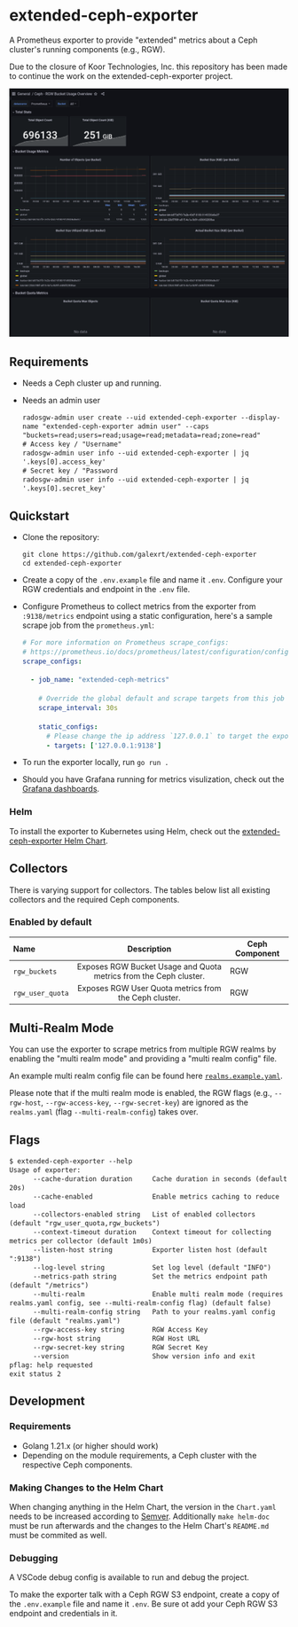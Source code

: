 # extended-ceph-exporter

A Prometheus exporter to provide "extended" metrics about a Ceph cluster's running components (e.g., RGW).

Due to the closure of Koor Technologies, Inc. this repository has been made to continue the work on the extended-ceph-exporter project.

[![Ceph - RGW Bucket Usage Overview Grafana Dashboard Screenshot](grafana/ceph-rgw-bucket-usage-overview.png)](grafana/)

## Requirements

* Needs a Ceph cluster up and running.

* Needs an admin user

    ```
    radosgw-admin user create --uid extended-ceph-exporter --display-name "extended-ceph-exporter admin user" --caps "buckets=read;users=read;usage=read;metadata=read;zone=read"
    # Access key / "Username"
    radosgw-admin user info --uid extended-ceph-exporter | jq '.keys[0].access_key'
    # Secret key / "Password
    radosgw-admin user info --uid extended-ceph-exporter | jq '.keys[0].secret_key'
    ```

## Quickstart

* Clone the repository:
  ```console
  git clone https://github.com/galexrt/extended-ceph-exporter
  cd extended-ceph-exporter
  ```

* Create a copy of the `.env.example` file and name it `.env`. Configure your RGW credentials and endpoint in the `.env` file.

* Configure Prometheus to collect metrics from the exporter from `:9138/metrics` endpoint using a static configuration, here's a sample scrape job from the `prometheus.yml`:

  ```yaml
  # For more information on Prometheus scrape_configs:
  # https://prometheus.io/docs/prometheus/latest/configuration/configuration/#scrape_config
  scrape_configs:

    - job_name: "extended-ceph-metrics"

      # Override the global default and scrape targets from this job every 30 seconds.
      scrape_interval: 30s

      static_configs:
        # Please change the ip address `127.0.0.1` to target the exporter is running
        - targets: ['127.0.0.1:9138']
  ```

* To run the exporter locally, run `go run .`

* Should you have Grafana running for metrics visulization, check out the [Grafana dashboards](grafana/).

### Helm

To install the exporter to Kubernetes using Helm, check out the [extended-ceph-exporter Helm Chart](charts/extended-ceph-exporter/).

## Collectors

There is varying support for collectors. The tables
below list all existing collectors and the required Ceph components.

### Enabled by default

| Name             |                            Description                            | Ceph Component |
| :--------------- | :---------------------------------------------------------------: | -------------- |
| `rgw_buckets`    | Exposes RGW Bucket Usage and Quota metrics from the Ceph cluster. | RGW            |
| `rgw_user_quota` |       Exposes RGW User Quota metrics from the Ceph cluster.       | RGW            |

## Multi-Realm Mode

You can use the exporter to scrape metrics from multiple RGW realms by enabling the "multi realm mode" and providing a "multi realm config" file.

An example multi realm config file can be found here [`realms.example.yaml`](realms.example.yaml).

Please note that if the multi realm mode is enabled, the RGW flags (e.g., `--rgw-host`, `--rgw-access-key`, `--rgw-secret-key`) are ignored as the `realms.yaml` (flag `--multi-realm-config`) takes over.

## Flags

```console
$ extended-ceph-exporter --help
Usage of exporter:
      --cache-duration duration     Cache duration in seconds (default 20s)
      --cache-enabled               Enable metrics caching to reduce load
      --collectors-enabled string   List of enabled collectors (default "rgw_user_quota,rgw_buckets")
      --context-timeout duration    Context timeout for collecting metrics per collector (default 1m0s)
      --listen-host string          Exporter listen host (default ":9138")
      --log-level string            Set log level (default "INFO")
      --metrics-path string         Set the metrics endpoint path (default "/metrics")
      --multi-realm                 Enable multi realm mode (requires realms.yaml config, see --multi-realm-config flag) (default false)
      --multi-realm-config string   Path to your realms.yaml config file (default "realms.yaml")
      --rgw-access-key string       RGW Access Key
      --rgw-host string             RGW Host URL
      --rgw-secret-key string       RGW Secret Key
      --version                     Show version info and exit
pflag: help requested
exit status 2
```

## Development

### Requirements

* Golang 1.21.x (or higher should work)
* Depending on the module requirements, a Ceph cluster with the respective Ceph components.

### Making Changes to the Helm Chart

When changing anything in the Helm Chart, the version in the `Chart.yaml` needs to be increased according to [Semver](https://semver.org/).
Additionally `make helm-doc` must be run afterwards and the changes to the Helm Chart's `README.md` must be commited as well.

### Debugging

A VSCode debug config is available to run and debug the project.

To make the exporter talk with a Ceph RGW S3 endpoint, create a copy of the `.env.example` file and name it `.env`.
Be sure ot add your Ceph RGW S3 endpoint and credentials in it.
